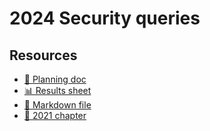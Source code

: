 # 2024 Security queries

<!--
  This directory contains all of the 2024 Security chapter queries.

  Each query should have a corresponding `metric_name.sql` file.
  Note that readers are linked to this directory, so try to make the SQL file names descriptive for easy browsing.

  Analysts: if helpful, you can use this README to give additional info about the queries.
-->

## Resources

- [📄 Planning doc][~google-doc]
- [📊 Results sheet][~google-sheets]
- [📝 Markdown file][~chapter-markdown]
- [:book: 2021 chapter][~2021-chapter]

[~google-doc]: https://docs.google.com/document/d/1jBGxgkBDIi9nDQ-n2eVFkwDZXk_9rQkLiKfnHkknsAs/edit
[~google-sheets]: https://docs.google.com/spreadsheets/d/1b9IEGbfQjKCEaTBmcv_zyCyWEsq35StCa-dVOe6V1Cs/edit#gid=1778117656
[~chapter-markdown]: https://github.com/HTTPArchive/almanac.httparchive.org/tree/main/src/content/en/2024/security.md
[~2021-chapter]: https://almanac.httparchive.org/en/2021/security
